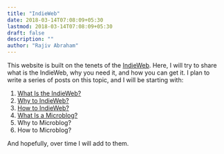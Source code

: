 ```yaml
---
title: "IndieWeb"
date: 2018-03-14T07:08:09+05:30
lastmod: 2018-03-14T07:08:09+05:30
draft: false
description: ""
author: "Rajiv Abraham"
---
```


This website is built on the tenets of the <a href="https://indieweb.org/" target="_blank" rel="noopener">IndieWeb</a>. Here, I will try to share what is the IndieWeb, why you need it, and how you can get it. I plan to write a series of posts on this topic, and I will be starting with:

1.  [What Is the IndieWeb?](https://abraham.onl/89/what-is-the-indieweb/)
2.  [Why to IndieWeb?](https://abraham.onl/93/why-to-indieweb/)
3.  [How to IndieWeb?](https://abraham.onl/98/how-to-indieweb/)
4.  [What Is a Microblog?](https://abraham.onl/126/what-is-a-microblog/)
5.  Why to Microblog?
6.  How to Microblog?

And hopefully, over time I will add to them.